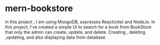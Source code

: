 # mern-bookstore
in this project ;
I am using MongoDB, expresses React(vite) and NodeJs.
In this project, I've created a simple UI to search for a book from BookStore that only the admin can create, update, and delete.
Creating , deleting ,updating, and also displaying data from database.
